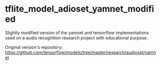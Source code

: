 # tflite_model_adioset_yamnet_modified
Slightly modified version of the yamnet and tensorflow implementations used on a audio recognition research project with educational purpose.

Original version's repository:
https://github.com/tensorflow/models/tree/master/research/audioset/yamnet
